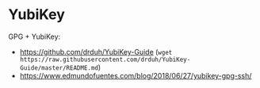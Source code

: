 # YubiKey

GPG + YubiKey:
- https://github.com/drduh/YubiKey-Guide (`wget https://raw.githubusercontent.com/drduh/YubiKey-Guide/master/README.md`)
- https://www.edmundofuentes.com/blog/2018/06/27/yubikey-gpg-ssh/
